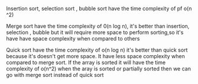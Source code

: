 Insertion sort, selection sort , bubble sort have the time complexity of pf o(n ^2)

Merge sort have the time complexity of 0(n log n), it's better than insertion, selection , bubble but it will require more space to perform sorting,so it's have have space complexity when compared to others

Quick sort have the time complexity of o(n log n) it's better than quick sort because it's doesn't get more space. It have less space complexity when compared to merge sort. If the array is sorted it will have the time complexity of o(n^2) when the aray is sorted or partially sorted then we can go with merge sort instead of quick sort

